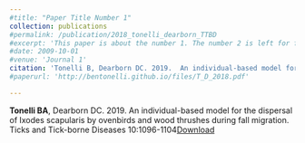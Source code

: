 ```yaml
---
#title: "Paper Title Number 1"
collection: publications
#permalink: /publication/2018_tonelli_dearborn_TTBD
#excerpt: 'This paper is about the number 1. The number 2 is left for future work.'
#date: 2009-10-01
#venue: 'Journal 1'
citation: 'Tonelli B, Dearborn DC. 2019.  An individual-based model for the dispersal of Ixodes scapularis by ovenbirds and wood thrushes during fall migration.  Ticks and Tick-borne Diseases 10:1096-1104'
#paperurl: 'http://bentonelli.github.io/files/T_D_2018.pdf'

---
```

**Tonelli BA**, Dearborn DC. 2019.  An individual-based model for the dispersal of Ixodes scapularis by ovenbirds and wood thrushes during fall migration.  Ticks and Tick-borne Diseases 10:1096-1104[Download](http://bentonelli.github.io/files/T_D_2018.pdf)
